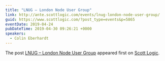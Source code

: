 ```yaml
---
title: "LNUG – London Node User Group"
link: http://ante.scottlogic.com/events/lnug-london-node-user-group/
guid: https://www.scottlogic.com/?post_type=events&p=5865
eventDate: 2019-04-24
pubDateTime: 2019-04-30 09:26:21 +0000
speakers:
  - Colin Eberhardt
---
```


<p>The post <a rel="nofollow" href="http://ante.scottlogic.com/events/lnug-london-node-user-group/">LNUG &#8211; London Node User Group</a> appeared first on <a rel="nofollow" href="http://ante.scottlogic.com">Scott Logic</a>.</p>